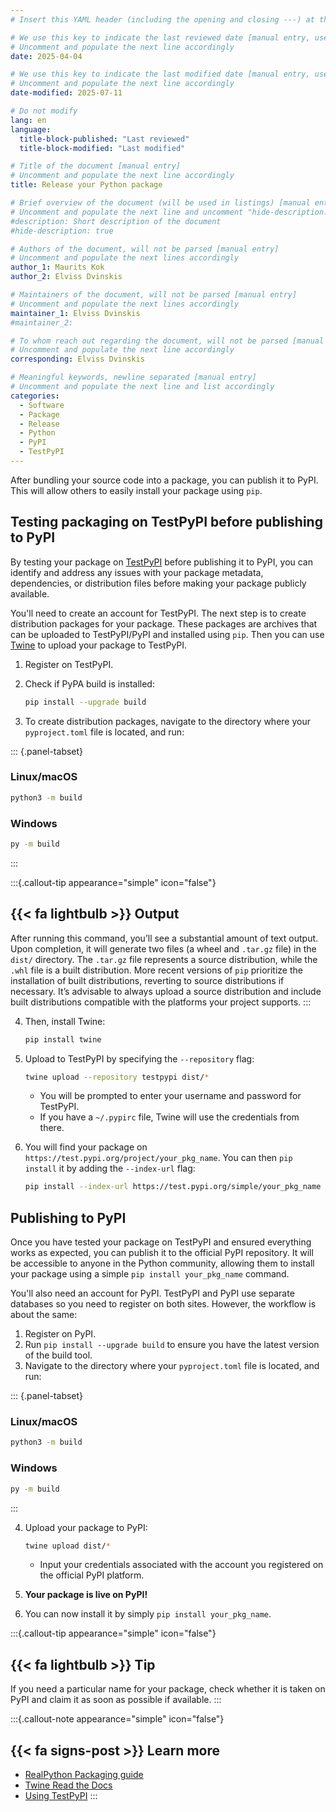 ```yaml
---
# Insert this YAML header (including the opening and closing ---) at the beginning of the document and fill it out accordingly

# We use this key to indicate the last reviewed date [manual entry, use YYYY-MM-DD]
# Uncomment and populate the next line accordingly
date: 2025-04-04

# We use this key to indicate the last modified date [manual entry, use YYYY-MM-DD]
# Uncomment and populate the next line accordingly
date-modified: 2025-07-11

# Do not modify
lang: en
language: 
  title-block-published: "Last reviewed"
  title-block-modified: "Last modified"

# Title of the document [manual entry]
# Uncomment and populate the next line accordingly
title: Release your Python package

# Brief overview of the document (will be used in listings) [manual entry]
# Uncomment and populate the next line and uncomment "hide-description: true".
#description: Short description of the document
#hide-description: true

# Authors of the document, will not be parsed [manual entry]
# Uncomment and populate the next lines accordingly
author_1: Maurits Kok
author_2: Elviss Dvinskis

# Maintainers of the document, will not be parsed [manual entry]
# Uncomment and populate the next lines accordingly
maintainer_1: Elviss Dvinskis
#maintainer_2:

# To whom reach out regarding the document, will not be parsed [manual entry]
# Uncomment and populate the next line accordingly
corresponding: Elviss Dvinskis

# Meaningful keywords, newline separated [manual entry]
# Uncomment and populate the next line and list accordingly
categories:
  - Software
  - Package
  - Release
  - Python
  - PyPI
  - TestPyPI
---
```


After bundling your source code into a package, you can publish it to PyPI. This will allow others to easily install your package using `pip`.

## Testing packaging on TestPyPI before publishing to PyPI

By testing your package on [TestPyPI](https://test.pypi.org) before publishing it to PyPI, you can identify and address any issues with your package metadata, dependencies, or distribution files before making your package publicly available. 

You'll need to create an account for TestPyPI. The next step is to create distribution packages for your package. These packages are archives that can be uploaded to TestPyPI/PyPI and installed using `pip`. Then you can use [Twine](https://twine.readthedocs.io/en/latest/) to upload your package to TestPyPI.

1. Register on TestPyPI.
2. Check if PyPA build is installed:

    ```bash
    pip install --upgrade build
    ```

3. To create distribution packages, navigate to the directory where your `pyproject.toml` file is located, and run:

::: {.panel-tabset}

### Linux/macOS

```bash
python3 -m build
```
### Windows

```bash
py -m build
```

:::

:::{.callout-tip appearance="simple" icon="false"}
## {{< fa lightbulb >}} Output
After running this command, you’ll see a substantial amount of text output. Upon completion, it will generate two files (a wheel and `.tar.gz` file) in the `dist/` directory. The `.tar.gz` file represents a source distribution, while the `.whl` file is a built distribution. More recent versions of `pip` prioritize the installation of built distributions, reverting to source distributions if necessary. It’s advisable to always upload a source distribution and include built distributions compatible with the platforms your project supports.
:::

4. Then, install Twine:

    ```bash
    pip install twine
    ```

5. Upload to TestPyPI by specifying the `--repository` flag:

    ```bash
    twine upload --repository testpypi dist/*
    ```
    - You will be prompted to enter your username and password for TestPyPI.
    - If you have a `~/.pypirc` file, Twine will use the credentials from there.

6. You will find your package on `https://test.pypi.org/project/your_pkg_name`. You can then `pip install` it by adding the `--index-url` flag:

    ```bash
    pip install --index-url https://test.pypi.org/simple/your_pkg_name
    ```

## Publishing to PyPI

Once you have tested your package on TestPyPI and ensured everything works as expected, you can publish it to the official PyPI repository. It will be accessible to anyone in the Python community, allowing them to install your package using a simple `pip install your_pkg_name` command.

You'll also need an account for PyPI. TestPyPI and PyPI use separate databases so you need to register on both sites. However, the workflow is about the same:

1. Register on PyPI.
2. Run `pip install --upgrade build` to ensure you have the latest version of the build tool.
3. Navigate to the directory where your `pyproject.toml` file is located, and run:

::: {.panel-tabset}

### Linux/macOS

```bash
python3 -m build
```
### Windows

```bash
py -m build
```

:::

4. Upload your package to PyPI:

    ```bash
    twine upload dist/*
    ```

    - Input your credentials associated with the account you registered on the official PyPI platform.
5. **Your package is live on PyPI!**
6. You can now install it by simply `pip install your_pkg_name`.

:::{.callout-tip appearance="simple" icon="false"}
## {{< fa lightbulb >}} Tip
If you need a particular name for your package, check whether it is taken on PyPI and claim it as soon as possible if available.
:::

:::{.callout-note appearance="simple" icon="false"}
## {{< fa signs-post >}} Learn more
- [RealPython Packaging guide](https://realpython.com/pypi-publish-python-package/)
- [Twine Read the Docs](https://twine.readthedocs.io/en/latest/)
- [Using TestPyPI](https://packaging.python.org/en/latest/guides/using-testpypi/)
:::